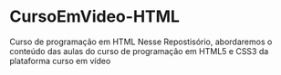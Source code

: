 # CursoEmVideo-HTML
Curso de programação em HTML
Nesse Repostisório, abordaremos o conteúdo das aulas do curso de programação em HTML5 e CSS3 da plataforma curso em vídeo

